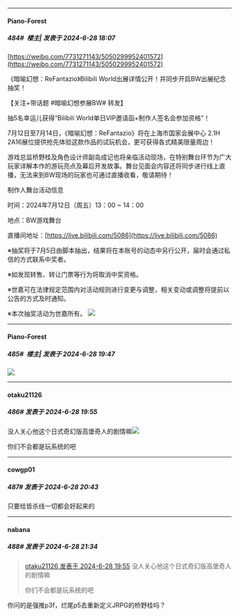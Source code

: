 ﻿
*****

####  Piano-Forest  
##### 484#         楼主| 发表于 2024-6-28 18:07

[https://weibo.com/7731271143/5050299952401572](https://weibo.com/7731271143/5050299952401572)

《暗喻幻想：ReFantazio》Bilibili World​出展详情公开！并同步开启BW出展纪念抽奖！

【关注+带话题 #暗喻幻想参展BW# 转发】

抽5名幸运儿获得“Bilibili World单日VIP邀请函+制作人签名会参加资格”！

7月12日至7月14日，《暗喻幻想：ReFantazio》将在上海市国家会展中心 2.1H 2A16展位提供抢先体验这款作品的试玩机会，更可获得各式精美限量周边！ 

游戏总监桥野桂及角色设计师副岛成记也将亲临活动现场，在特别舞台环节为广大玩家详解本作的游玩亮点及幕后开发故事。舞台见面会内容还将同步进行线上直播，无法来到BW现场的玩家也可通过直播收看，敬请期待！

制作人舞台活动信息

时间：2024年7月12日（周五）13：00 ~ 14：00

地点：BW游戏舞台

直播间地址：[https://live.bilibili.com/5086](https://live.bilibili.com/5086)

※抽奖将于7月5日由脚本抽出，结果将在本账号的动态中另行公开，届时会通过私信的方式联系中奖者。

※如发现转售、转让门票等行为将取消中奖资格。

※世嘉可在法律规定范围内对活动规则进行变更与调整，相关变动或调整将提前以公告的方式及时通知。

※本次抽奖活动为世嘉所有。
<img src="https://p.sda1.dev/18/0f880b4c04c2b2421df087533a075167/1719569028267.jpg" referrerpolicy="no-referrer">


*****

####  Piano-Forest  
##### 485#         楼主| 发表于 2024-6-28 19:47

<img src="https://p.sda1.dev/18/b4ed2fafa6fdd688716fb77dcc6e9c6f/IMG_20240628_194144.jpg" referrerpolicy="no-referrer">


*****

####  otaku21126  
##### 486#       发表于 2024-6-28 19:55

没人关心他这个日式奇幻版高堡奇人的剧情嘛<img src="https://static.saraba1st.com/image/smiley/face2017/135.png" referrerpolicy="no-referrer">

你们不会都是玩系统的吧


*****

####  cowgp01  
##### 487#       发表于 2024-6-28 20:43

只要给皆杀线一切都会好起来的


*****

####  nabana  
##### 488#       发表于 2024-6-28 21:34

<blockquote><a href="httphttps://bbs.saraba1st.com/2b/forum.php?mod=redirect&amp;goto=findpost&amp;pid=65415041&amp;ptid=2140224" target="_blank">otaku21126 发表于 2024-6-28 19:55</a>
没人关心他这个日式奇幻版高堡奇人的剧情嘛

你们不会都是玩系统的吧</blockquote>
你问的是强推p3f，烂尾p5去重新定义JRPG的桥野桂吗？

